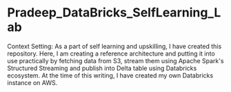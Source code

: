 # Pradeep_DataBricks_SelfLearning_Lab
Context Setting:
As a part of self learning and upskilling, I have created this repository. 
Here, I am creating a reference architecture and putting it into use practically by fetching data from S3, stream them using Apache Spark's Structured Streaming and publish into Delta table using Databricks ecosystem. At the time of this writing, I have created my own Databricks instance on AWS.

